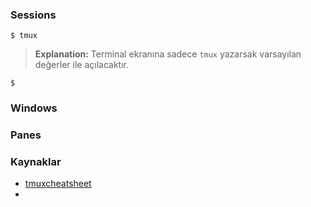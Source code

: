 ### Sessions
```shell
$ tmux
```
> **Explanation:**
> Terminal ekranına sadece `tmux` yazarsak varsayılan değerler ile açılacaktır.

```shell
$ 
```
### Windows
### Panes

### Kaynaklar
+ [tmuxcheatsheet](https://tmuxcheatsheet.com/)
+ 